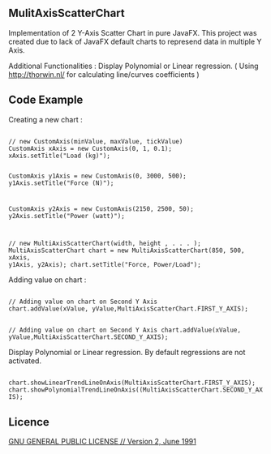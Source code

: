 ## MulitAxisScatterChart

Implementation of 2 Y-Axis Scatter Chart in pure JavaFX. This project was created due to lack of JavaFX default charts to represend data in multiple Y Axis.

Additional Functionalities :
Display Polynomial or Linear regression. ( Using <url>http://thorwin.nl/</url> for calculating line/curves coefficients )


## Code Example

Creating a new chart :

<code>
// new CustomAxis(minValue, maxValue, tickValue)
CustomAxis xAxis = new CustomAxis(0, 1, 0.1);
xAxis.setTitle("Load (kg)");

CustomAxis y1Axis = new CustomAxis(0, 3000, 500);
y1Axis.setTitle("Force (N)");

CustomAxis y2Axis = new CustomAxis(2150, 2500, 50);
y2Axis.setTitle("Power (watt)");

// new MultiAxisScatterChart(width, height , . . . );
MultiAxisScatterChart chart = new MultiAxisScatterChart(850, 500, xAxis, y1Axis, y2Axis);
chart.setTitle("Force, Power/Load");
</code>

Adding value on chart :

<code>
// Adding value on chart on Second Y Axis
chart.addValue(xValue, yValue,MultiAxisScatterChart.FIRST_Y_AXIS);

// Adding value on chart on Second Y Axis
chart.addValue(xValue, yValue,MultiAxisScatterChart.SECOND_Y_AXIS);
</code>

Display Polynomial or Linear regression. By default regressions are not activated.

<code>
chart.showLinearTrendLineOnAxis(MultiAxisScatterChart.FIRST_Y_AXIS);
chart.showPolynomialTrendLineOnAxis((MultiAxisScatterChart.SECOND_Y_AXIS);
</code>

Licence
-------
[GNU GENERAL PUBLIC LICENSE // Version 2, June 1991](LICENSE)

